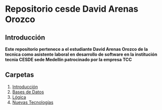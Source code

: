 # Repositorio cesde David Arenas Orozco

## Introducción

**Este repositorio pertenece a el estudiante David Arenas Orozco
de la tecnica como asistente laboral en desarrollo de software
en la institución tecnia CESDE sede Medellín patrocinado por la empresa 
TCC**

## Carpetas

1. [Introducción](Introducción/)
2. [Bases de Datos](Bases_de_datos/)
3. [Lógica](Lógica/)
4. [Nuevas Tecnologías](Nuevas_tecnologías/)


